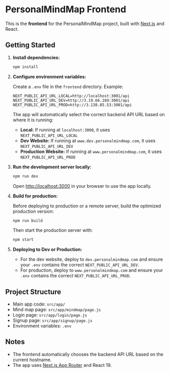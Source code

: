 # PersonalMindMap Frontend

This is the **frontend** for the PersonalMindMap project, built with [Next.js](https://nextjs.org) and React.

## Getting Started

1. **Install dependencies:**

    ```bash
    npm install
    ```

2. **Configure environment variables:**

    Create a `.env` file in the `frontend` directory. Example:

    ```
    NEXT_PUBLIC_API_URL_LOCAL=http://localhost:3001/api
    NEXT_PUBLIC_API_URL_DEV=http://3.19.66.169:3001/api
    NEXT_PUBLIC_API_URL_PROD=http://3.138.85.53:3001/api
    ```

    The app will automatically select the correct backend API URL based on where it is running:
    - **Local:** If running at `localhost:3000`, it uses `NEXT_PUBLIC_API_URL_LOCAL`
    - **Dev Website:** If running at `www.dev.personalmindmap.com`, it uses `NEXT_PUBLIC_API_URL_DEV`
    - **Production Website:** If running at `www.personalmindmap.com`, it uses `NEXT_PUBLIC_API_URL_PROD`

3. **Run the development server locally:**

    ```bash
    npm run dev
    ```

    Open [http://localhost:3000](http://localhost:3000) in your browser to use the app locally.

4. **Build for production:**

    Before deploying to production or a remote server, build the optimized production version:

    ```bash
    npm run build
    ```

    Then start the production server with:

    ```bash
    npm start
    ```

5. **Deploying to Dev or Production:**

    - For the dev website, deploy to `dev.personalmindmap.com` and ensure your `.env` contains the correct `NEXT_PUBLIC_API_URL_DEV`.
    - For production, deploy to `www.personalmindmap.com` and ensure your `.env` contains the correct `NEXT_PUBLIC_API_URL_PROD`.

## Project Structure

- Main app code: `src/app/`
- Mind map page: `src/app/mindmap/page.js`
- Login page: `src/app/login/page.js`
- Signup page: `src/app/signup/page.js`
- Environment variables: `.env`

## Notes

- The frontend automatically chooses the backend API URL based on the current hostname.
- The app uses [Next.js App Router](https://nextjs.org/docs/app) and React 19.
